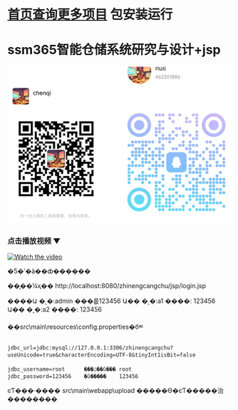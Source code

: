 # [首页查询更多项目](https://github.com/GraduationProject-ssm) 包安装运行


# ssm365智能仓储系统研究与设计+jsp

![picture](https://raw.githubusercontent.com/GraduationProject-springboot/.github/main/img/wx.png)

### 点击播放视频 ▼
[![Watch the video](https://i.sstatic.net/Vp2cE.png)]()


�Ƽ�ʹ�ã��ȸ������



��̨��¼ҳ��
http://localhost:8080/zhinengcangchu/jsp/login.jsp

����Ա 			�˻�:admin 		���룺123456
Ա��	  		�˻�:a1			����: 123456
Ա��	  		�˻�:a2			����: 123456
 
��src\main\resources\config.properties�б༭
											
	jdbc_url=jdbc:mysql://127.0.0.1:3306/zhinengcangchu?useUnicode=true&characterEncoding=UTF-8&tinyInt1isBit=false

	jdbc_username=root	    ���ݿ��û��� root
	jdbc_password=123456	�û�����    123456


ͼƬ���·���� src\main\webapp\upload �����ϴ�ͼƬ�����治��������











